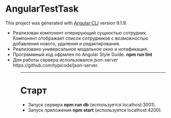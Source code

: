 # AngularTestTask

This project was generated with [Angular CLI](https://github.com/angular/angular-cli) version 9.1.9.

<ul>
  <li>Реализован компонент оперирующий сущностью сотрудник. Компонент отображает список сотрудников с возможностью добавления нового, удаления и редактирования.</li>
  <li>Реализовано универсальное модальное окно и нотификация.</li>
  <li>Программный код офрмлен по Angular Style Guide. <strong>npm run lint</strong></li>
  <li>Для работы сервера использовался json-server https://github.com/typicode/json-server.</li>
 <ul>
<hr>
   
<h1>Старт</h1>
<ul>
  <li>Запуск сервера <strong>npm run db</strong> (используется localhost:3001).</li>
  <li>Запуск приложения <strong>npm start</strong> (используется localhost:4200).</li>
</ul>

